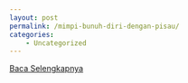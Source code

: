 ```yaml
---
layout: post
permalink: /mimpi-bunuh-diri-dengan-pisau/
categories:
    - Uncategorized
---
```


[Baca Selengkapnya](/09)